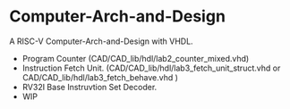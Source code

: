 # Computer-Arch-and-Design
A RISC-V Computer-Arch-and-Design with VHDL.

- Program Counter               (CAD/CAD_lib/hdl/lab2_counter_mixed.vhd)
- Instruction Fetch Unit.       (CAD/CAD_lib/hdl/lab3_fetch_unit_struct.vhd    or CAD/CAD_lib/hdl/lab3_fetch_behave.vhd )
- RV32I Base Instruvtion Set Decoder.
- WIP
